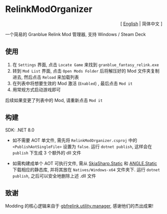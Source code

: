 # RelinkModOrganizer

<p align="right">[ <a href="https://github.com/RokyZevon/RelinkModOrganizer/blob/master/README.md">English</a> | 简体中文 ]</p>

一个简易的 Granblue Relink Mod 管理器, 支持 Windows / Steam Deck

## 使用

1. 在 `Settings` 界面, 点击 `Locate Game` 来找到 `granblue_fantasy_relink.exe`
2. 转到 `Mod List` 界面, 点击 `Open Mods Folder` 后将解压好的 Mod 文件夹复制进去, 然后点击 `Reload` 来加载列表
3. 在列表中将想要生效的 Mod 激活 (`Enabled`) , 最后点击 `Mod it`
4. 用常规方式启动游戏即可

后续如果变更了列表中的 Mod, 请重新点击 `Mod it`

## 构建

SDK: .NET 8.0

- 如不需要 AOT 单文件, 需先将 `RelinkModOrganizer.csproj` 中的 `<PublishAotSingleFile>` 设置为 `false`.
  运行 `dotnet publish`, 这样会在 `publish` 下生成 3 个额外的 dll 文件

- 如需构建成单个 AOT 可执行文件, 需从 [SkiaSharp.Static](https://github.com/2ndlab/SkiaSharp.Static) 和 [ANGLE.Static](https://github.com/2ndlab/ANGLE.Static) 下载相应的静态库, 并将其放在 `Natives/Windows-x64` 文件夹下.
  运行 `dotnet publish`, 之后可以安全地删除上述 .dll 文件

## 致谢

Modding 的核心逻辑来自于 [gbfrelink.utility.manager](https://github.com/WistfulHopes/gbfrelink.utility.manager), 感谢他们的杰出成果!
